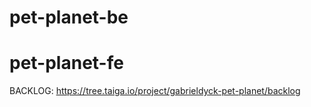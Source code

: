 # pet-planet-be
# pet-planet-fe

BACKLOG: https://tree.taiga.io/project/gabrieldyck-pet-planet/backlog